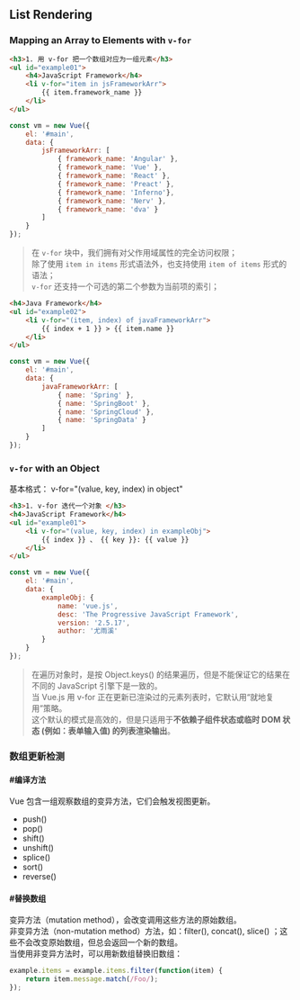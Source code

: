 ## List Rendering

### Mapping an Array to Elements with `v-for`

```html
<h3>1. 用 v-for 把一个数组对应为一组元素</h3>
<ul id="example01">
    <h4>JavaScript Framework</h4>
    <li v-for="item in jsFrameworkArr">
        {{ item.framework_name }}
    </li>
</ul>
```

```js
const vm = new Vue({
    el: '#main',
    data: {
        jsFrameworkArr: [
            { framework_name: 'Angular' },
            { framework_name: 'Vue' },
            { framework_name: 'React' },
            { framework_name: 'Preact' },
            { framework_name: 'Inferno'},
            { framework_name: 'Nerv' },
            { framework_name: 'dva' }
        ]
    }
});
```

> 在 `v-for` 块中，我们拥有对父作用域属性的完全访问权限；  
> 除了使用 `item in items` 形式语法外，也支持使用 `item of items` 形式的语法；   
> `v-for` 还支持一个可选的第二个参数为当前项的索引；  

```html
<h4>Java Framework</h4>
<ul id="example02">
    <li v-for="(item, index) of javaFrameworkArr">
        {{ index + 1 }} > {{ item.name }}
    </li>
</ul>
```

```js
const vm = new Vue({
    el: '#main',
    data: {
        javaFrameworkArr: [
            { name: 'Spring' },
            { name: 'SpringBoot' },
            { name: 'SpringCloud' },
            { name: 'SpringData' }
        ]
    }
});
```

### `v-for` with an Object

基本格式： v-for="(value, key, index) in object"  

```html
<h3>1. v-for 迭代一个对象 </h3>
<h4>JavaScript Framework</h4>
<ul id="example01">
    <li v-for="(value, key, index) in exampleObj">
        {{ index }} 、 {{ key }}: {{ value }}
    </li>
</ul>
```

```js
const vm = new Vue({
    el: '#main',
    data: {
        exampleObj: {
            name: 'vue.js',
            desc: 'The Progressive JavaScript Framework',
            version: '2.5.17',
            author: '尤雨溪'
        }
    }
});
```

> 在遍历对象时，是按 Object.keys() 的结果遍历，但是不能保证它的结果在不同的 JavaScript 引擎下是一致的。  
> 当 Vue.js 用 v-for 正在更新已渲染过的元素列表时，它默认用“就地复用”策略。  
> 这个默认的模式是高效的，但是只适用于**不依赖子组件状态或临时 DOM 状态 (例如：表单输入值) 的列表渲染输出**。  


### 数组更新检测

#### #编译方法
Vue 包含一组观察数组的变异方法，它们会触发视图更新。  
- push()  
- pop()  
- shift()  
- unshift()  
- splice()  
- sort()  
- reverse()  

#### #替换数组 
变异方法（mutation method），会改变调用这些方法的原始数组。   
非变异方法（non-mutation method）方法，如：filter(), concat(), slice() ；这些不会改变原始数组，但总会返回一个新的数组。  
当使用非变异方法时，可以用新数组替换旧数组： 
```js
example.items = example.items.filter(function(item) {
    return item.message.match(/Foo/);
});
```

